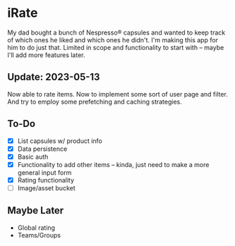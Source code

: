 # iRate
My dad bought a bunch of Nespresso&reg; capsules and wanted to keep track of which ones he liked and which ones he didn't.
I'm making this app for him to do just that. Limited in scope and functionality to start with – maybe I'll add
more features later.

## Update: 2023-05-13
Now able to rate items. Now to implement some sort of user page and filter.
And try to employ some prefetching and caching strategies.

## To-Do
- [x] List capsules w/ product info
- [x] Data persistence
- [x] Basic auth
- [x] Functionality to add other items – kinda, just need to make a more general input form
- [x] Rating functionality
- [ ] Image/asset bucket

## Maybe Later
- Global rating
- Teams/Groups
